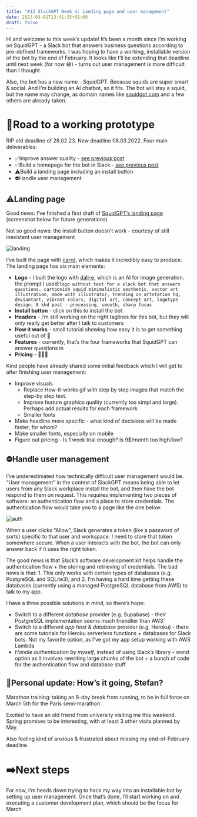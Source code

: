 ```yaml
---
title: "#13 SlackGPT Week 4: Landing page and user management"
date: 2023-03-01T13:41:35+01:00
draft: false
---
```

Hi and welcome to this week’s update! It’s been a month since I’m working on SquidGPT - a Slack bot that answers business questions according to pre-defined frameworks. I was hoping to have a working, installable version of the bot by the end of February. It looks like I’ll be extending that deadline until next week (for now 😅) -  turns out user management is more difficult than I thought. 

Also, the bot has a new name - SquidGPT. Because squids are super smart & social. And I’m building an AI chatbot, so it fits. The bot will stay a squid, but the name may change, as domain names like [squidgpt.com](http://squidgpt.com) and a few others are already taken. 

# **🛴Road to a working prototype**

RIP old deadline of 28.02.23. New deadline 08.03.2022. Four main deliverables:

- ✅Improve answer quality - [see previous post](http://www.scortescu.com/posts/slackgpt_w3/#improved-answer-quality)
- ✅Build a homepage for the bot in Slack - [see previous post](http://www.scortescu.com/posts/slackgpt_w3/#build-a-homepage-for-the-bot-in-slack)
- ⚠️Build a landing page including an install button
- ⛔Handle user management

## ⚠️Landing page

Good news: I’ve finished a first draft of [SquidGPT’s landing page](https://squidgpt.carrd.co/) (screenshot below for future generations)

Not so good news: the install button doesn’t work - courtesy of still inexistent user management

![landing](/slackgpt_w4/landing.png#center)

I’ve built the page with [carrd](https://www.notion.so/13-SlackGPT-Week-4-Landing-page-and-user-management-aef4cc2e877d402eb6098f45d826e480), which makes it incredibly easy to produce. The landing page has six main elements:

- **Logo** - I built the logo with [dall-e](https://openai.com/product/dall-e-2), which is an AI for image generation. the prompt I used:`logo without text for a slack bot that answers questions. cartoonish squid minimalistic aesthetic. vector art illustration, made with illustrator, trending on artstation hq, deviantart, vibrant colors, digital art, concept art, logotype design, 8 khd post - processing, smooth, sharp focus`
- **Install button** - click on this to install the bot
- **Headers** - I’m still working on the right taglines for this bot, but they will only really get better after I talk to customers
- **How it works** - small tutorial showing how easy it is to get something useful out of 🦑
- **Features** - currently, that’s the four frameworks that SquidGPT can answer questions in
- **Pricing** - 🤑🤑🤑

Kind people have already shared some initial feedback which I will get to after finishing user management:

- Improve visuals
    - Replace How-it-works gif with step by step images that match the step-by step text.
    - Improve feature graphics quality (currently too simpl and large). Perhaps add actual results for each framework
    - Smaller fonts
- Make headline more specific - what kind of decisions will be made faster, for whom?
- Make smaller fonts, especially on mobile
- Figure out pricing - Is 1 week trial enough? Is 9$/month too high/low?

## ⛔Handle user management

I’ve underestimated how technically difficult user management would be. “User management” in the context of SlackGPT means being able to let users from any Slack workplace install the bot, and then have the bot respond to them on request. This requires implementing two pieces of software: an authentication flow and a place to store credentials. The authentication flow would take you to a page like the one below.

![auth](/slackgpt_w4/auth.png#center)

When a user clicks “Allow”, Slack generates a token (like a password of sorts) specific to that user and workspace. I need to store that token somewhere secure. When a user interacts with the bot, the bot can only answer back if it uses the right token.

The good news is that Slack’s software development kit helps handle the authentication flow + the storing and retrieving of credentials. The bad news is that: 1. This only works with certain types of databases (e.g. PostgreSQL and SQLite3); and 2. I’m having a hard time getting these databases (currently using a managed PostgreSQL database from AWS) to talk to my app.

I have a three possible solutions in mind, so there’s hope:

- Switch to a different *database* provider (e.g. Supabase) - their PostgreSQL implementation seems much friendlier than AWS’
- Switch to a different *app host* & *database* provider (e.g. Heroku) - there are some tutorials for Heroku serverless functions + databases for Slack bots. Not my favorite option, as I’ve got my app setup working with AWS Lambda
- *Handle authentication by myself*, instead of using Slack’s library - worst option as it involves rewriting large chunks of the bot + a bunch of code for the authentication flow and database stuff

## ****🗿Personal update: How’s it going, Stefan?****

Marathon training: taking an 8-day break from running, to be in full force on March 5th for the Paris semi-marathon 

Excited to have an old friend from university visiting me this weekend. Spring promises to be interesting, with at least 3 other visits planned by May.  

Also feeling kind of anxious & frustrated about missing my end-of-February deadline.

# ➡️Next steps

For now, I’m heads down trying to hack my way into an installable bot by setting up user management. Once that’s done, I’ll start working on and executing a customer development plan, which should be the focus for March
